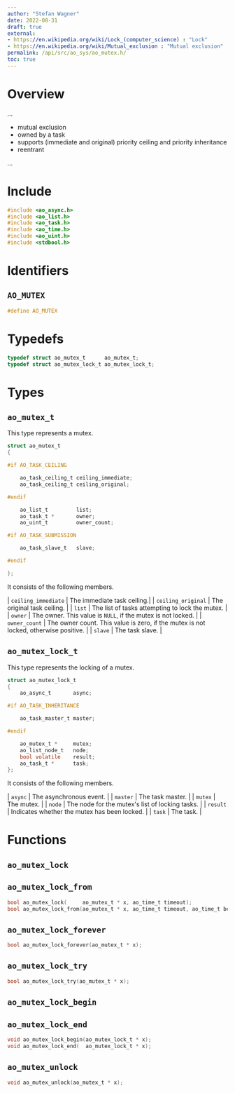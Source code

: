 ```yaml
---
author: "Stefan Wagner"
date: 2022-08-31
draft: true
external:
- https://en.wikipedia.org/wiki/Lock_(computer_science) : "Lock"
- https://en.wikipedia.org/wiki/Mutual_exclusion : "Mutual exclusion"
permalink: /api/src/ao_sys/ao_mutex.h/
toc: true
---
```


# Overview

...

- mutual exclusion
- owned by a task
- supports (immediate and original) priority ceiling and priority inheritance
- reentrant

...

# Include

```c
#include <ao_async.h>
#include <ao_list.h>
#include <ao_task.h>
#include <ao_time.h>
#include <ao_uint.h>
#include <stdbool.h>
```

# Identifiers

## `AO_MUTEX`

```c
#define AO_MUTEX
```

# Typedefs

```c
typedef struct ao_mutex_t      ao_mutex_t;
typedef struct ao_mutex_lock_t ao_mutex_lock_t;
```

# Types

## `ao_mutex_t`

This type represents a mutex.

```c
struct ao_mutex_t
{

#if AO_TASK_CEILING

    ao_task_ceiling_t ceiling_immediate;
    ao_task_ceiling_t ceiling_original;

#endif

    ao_list_t         list;
    ao_task_t *       owner;
    ao_uint_t         owner_count;

#if AO_TASK_SUBMISSION

    ao_task_slave_t   slave;

#endif

};
```

It consists of the following members.

| `ceiling_immediate` | The immediate task ceiling.|
| `ceiling_original` | The original task ceiling. |
| `list` | The list of tasks attempting to lock the mutex. |
| `owner` | The owner. This value is `NULL`, if the mutex is not locked. |
| `owner_count` | The owner count. This value is zero, if the mutex is not locked, otherwise positive. |
| `slave` | The task slave. |

## `ao_mutex_lock_t`

This type represents the locking of a mutex.

```c
struct ao_mutex_lock_t
{
    ao_async_t       async;

#if AO_TASK_INHERITANCE

    ao_task_master_t master;

#endif

    ao_mutex_t *     mutex;
    ao_list_node_t   node;
    bool volatile    result;
    ao_task_t *      task;
};
```

It consists of the following members.

| `async` | The asynchronous event. |
| `master` | The task master. |
| `mutex` | The mutex. |
| `node` | The node for the mutex's list of locking tasks. |
| `result` | Indicates whether the mutex has been locked. |
| `task` | The task. |

# Functions

## `ao_mutex_lock`
## `ao_mutex_lock_from`

```c
bool ao_mutex_lock(     ao_mutex_t * x, ao_time_t timeout);
bool ao_mutex_lock_from(ao_mutex_t * x, ao_time_t timeout, ao_time_t beginning);
```

## `ao_mutex_lock_forever`

```c
bool ao_mutex_lock_forever(ao_mutex_t * x);
```

## `ao_mutex_lock_try`

```c
bool ao_mutex_lock_try(ao_mutex_t * x);
```

## `ao_mutex_lock_begin`
## `ao_mutex_lock_end`

```c
void ao_mutex_lock_begin(ao_mutex_lock_t * x);
void ao_mutex_lock_end(  ao_mutex_lock_t * x);
```

## `ao_mutex_unlock`

```c
void ao_mutex_unlock(ao_mutex_t * x);
```
